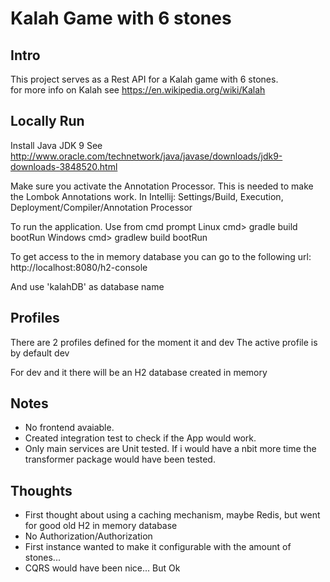 # Kalah Game with 6 stones

## Intro
This project serves as a Rest API for a Kalah game with 6 stones.  
for more info on Kalah see https://en.wikipedia.org/wiki/Kalah 

## Locally Run
Install Java JDK 9
See http://www.oracle.com/technetwork/java/javase/downloads/jdk9-downloads-3848520.html

Make sure you activate the Annotation Processor. This is needed to make the Lombok Annotations work.
In Intellij:
Settings/Build, Execution, Deployment/Compiler/Annotation Processor

To run the application.
Use from cmd prompt
Linux
cmd> gradle build bootRun
Windows
cmd> gradlew build bootRun

To get access to the in memory database you can go to the following url:
http://localhost:8080/h2-console

And use 'kalahDB' as database name

## Profiles
There are 2 profiles defined for the moment it and dev
The active profile is by default dev

For dev and it there will be an H2 database created in memory


## Notes
- No frontend avaiable.
- Created integration test to check if the App would work.
- Only main services are Unit tested. If i would have a nbit more time the transformer package would have been tested.


## Thoughts
- First thought about using a caching mechanism, maybe Redis, but went for good old H2 in memory database
- No Authorization/Authorization
- First instance wanted to make it configurable with the amount of stones...
- CQRS would have been nice... But Ok

